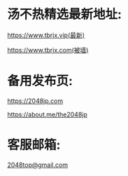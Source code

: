 <h1> 汤不热精选最新地址:</h1>


https://www.tbrjx.vip(最新)


https://www.tbrjx.com(被墙)

<h1>备用发布页:</h1>

https://2048jp.com

https://about.me/the2048jp

<h1>客服邮箱:</h1>

2048top@gmail.com
